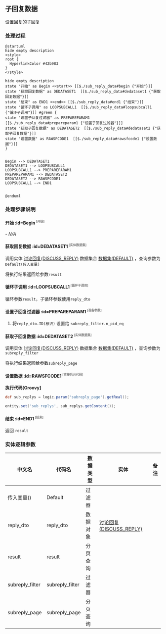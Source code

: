 ## 子回复数据 <!-- {docsify-ignore-all} -->

   设置回复的子回复

### 处理过程

```plantuml
@startuml
hide empty description
<style>
root {
  HyperlinkColor #42b983
}
</style>

hide empty description
state "开始" as Begin <<start>> [[$./sub_reply_data#begin {"开始"}]]
state "获取回复数据" as DEDATASET1  [[$./sub_reply_data#dedataset1 {"获取回复数据"}]]
state "结束" as END1 <<end>> [[$./sub_reply_data#end1 {"结束"}]]
state "循环子调用" as LOOPSUBCALL1  [[$./sub_reply_data#loopsubcall1 {"循环子调用"}]] #green {
state "设置子回复过滤器" as PREPAREPARAM1  [[$./sub_reply_data#prepareparam1 {"设置子回复过滤器"}]]
state "获取子回复数据" as DEDATASET2  [[$./sub_reply_data#dedataset2 {"获取子回复数据"}]]
state "设置数据" as RAWSFCODE1  [[$./sub_reply_data#rawsfcode1 {"设置数据"}]]
}


Begin --> DEDATASET1
DEDATASET1 --> LOOPSUBCALL1
LOOPSUBCALL1 --> PREPAREPARAM1
PREPAREPARAM1 --> DEDATASET2
DEDATASET2 --> RAWSFCODE1
LOOPSUBCALL1 --> END1


@enduml
```


### 处理步骤说明

#### 开始 :id=Begin<sup class="footnote-symbol"> <font color=gray size=1>[开始]</font></sup>



*- N/A*
#### 获取回复数据 :id=DEDATASET1<sup class="footnote-symbol"> <font color=gray size=1>[实体数据集]</font></sup>



调用实体 [讨论回复(DISCUSS_REPLY)](module/Team/discuss_reply.md) 数据集合 [数据集(DEFAULT)](module/Team/discuss_reply#数据集合) ，查询参数为`Default(传入变量)`

将执行结果返回给参数`result`

#### 循环子调用 :id=LOOPSUBCALL1<sup class="footnote-symbol"> <font color=gray size=1>[循环子调用]</font></sup>



循环参数`result`，子循环参数使用`reply_dto`
#### 设置子回复过滤器 :id=PREPAREPARAM1<sup class="footnote-symbol"> <font color=gray size=1>[准备参数]</font></sup>



1. 将`reply_dto.ID(标识)` 设置给  `subreply_filter.n_pid_eq`

#### 获取子回复数据 :id=DEDATASET2<sup class="footnote-symbol"> <font color=gray size=1>[实体数据集]</font></sup>



调用实体 [讨论回复(DISCUSS_REPLY)](module/Team/discuss_reply.md) 数据集合 [数据集(DEFAULT)](module/Team/discuss_reply#数据集合) ，查询参数为`subreply_filter`

将执行结果返回给参数`subreply_page`

#### 设置数据 :id=RAWSFCODE1<sup class="footnote-symbol"> <font color=gray size=1>[直接后台代码]</font></sup>



<p class="panel-title"><b>执行代码[Groovy]</b></p>

```groovy
def sub_replys = logic.param("subreply_page").getReal();

entity.set('sub_replys', sub_replys.getContent());
```

#### 结束 :id=END1<sup class="footnote-symbol"> <font color=gray size=1>[结束]</font></sup>



返回 `result`



### 实体逻辑参数

|    中文名   |    代码名    |  数据类型    |  实体   |备注 |
| --------| --------| -------- | -------- | --------   |
|传入变量(<i class="fa fa-check"/></i>)|Default|过滤器|||
|reply_dto|reply_dto|数据对象|[讨论回复(DISCUSS_REPLY)](module/Team/discuss_reply.md)||
|result|result|分页查询|||
|subreply_filter|subreply_filter|过滤器|||
|subreply_page|subreply_page|分页查询|||
